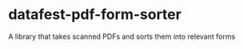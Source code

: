 datafest-pdf-form-sorter
========================

A library that takes scanned PDFs and sorts them into relevant forms